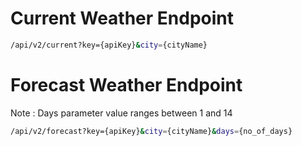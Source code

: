 # Current Weather Endpoint
```bash
/api/v2/current?key={apiKey}&city={cityName}
```

# Forecast Weather Endpoint

Note : Days parameter value ranges between 1 and 14

```bash
/api/v2/forecast?key={apiKey}&city={cityName}&days={no_of_days}
```